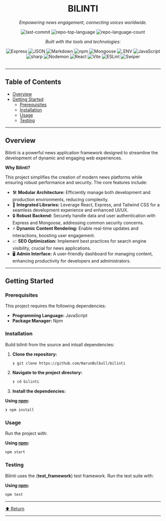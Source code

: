 <div id="top">

<!-- HEADER STYLE: CLASSIC -->
<div align="center">


# BILINTI

<em>Empowering news engagement, connecting voices worldwide.</em>

<!-- BADGES -->
<img src="https://img.shields.io/github/last-commit/HarunBulbull/bilinti?style=flat&logo=git&logoColor=white&color=0080ff" alt="last-commit">
<img src="https://img.shields.io/github/languages/top/HarunBulbull/bilinti?style=flat&color=0080ff" alt="repo-top-language">
<img src="https://img.shields.io/github/languages/count/HarunBulbull/bilinti?style=flat&color=0080ff" alt="repo-language-count">

<em>Built with the tools and technologies:</em>

<img src="https://img.shields.io/badge/Express-000000.svg?style=flat&logo=Express&logoColor=white" alt="Express">
<img src="https://img.shields.io/badge/JSON-000000.svg?style=flat&logo=JSON&logoColor=white" alt="JSON">
<img src="https://img.shields.io/badge/Markdown-000000.svg?style=flat&logo=Markdown&logoColor=white" alt="Markdown">
<img src="https://img.shields.io/badge/npm-CB3837.svg?style=flat&logo=npm&logoColor=white" alt="npm">
<img src="https://img.shields.io/badge/Mongoose-F04D35.svg?style=flat&logo=Mongoose&logoColor=white" alt="Mongoose">
<img src="https://img.shields.io/badge/.ENV-ECD53F.svg?style=flat&logo=dotenv&logoColor=black" alt=".ENV">
<img src="https://img.shields.io/badge/JavaScript-F7DF1E.svg?style=flat&logo=JavaScript&logoColor=black" alt="JavaScript">
<br>
<img src="https://img.shields.io/badge/sharp-99CC00.svg?style=flat&logo=sharp&logoColor=white" alt="sharp">
<img src="https://img.shields.io/badge/Nodemon-76D04B.svg?style=flat&logo=Nodemon&logoColor=white" alt="Nodemon">
<img src="https://img.shields.io/badge/React-61DAFB.svg?style=flat&logo=React&logoColor=black" alt="React">
<img src="https://img.shields.io/badge/Vite-646CFF.svg?style=flat&logo=Vite&logoColor=white" alt="Vite">
<img src="https://img.shields.io/badge/ESLint-4B32C3.svg?style=flat&logo=ESLint&logoColor=white" alt="ESLint">
<img src="https://img.shields.io/badge/Swiper-6332F6.svg?style=flat&logo=Swiper&logoColor=white" alt="Swiper">

</div>
<br>

---

## Table of Contents

- [Overview](#overview)
- [Getting Started](#getting-started)
    - [Prerequisites](#prerequisites)
    - [Installation](#installation)
    - [Usage](#usage)
    - [Testing](#testing)

---

## Overview

Bilinti is a powerful news application framework designed to streamline the development of dynamic and engaging web experiences.

**Why Bilinti?**

This project simplifies the creation of modern news platforms while ensuring robust performance and security. The core features include:

- 🛠️ **Modular Architecture:** Efficiently manage both development and production environments, reducing complexity.
- 🎨 **Integrated Libraries:** Leverage React, Express, and Tailwind CSS for a seamless development experience and enhanced UI/UX.
- 🔒 **Robust Backend:** Securely handle data and user authentication with Express and Mongoose, addressing common security concerns.
- ⚡ **Dynamic Content Rendering:** Enable real-time updates and interactions, boosting user engagement.
- 📈 **SEO Optimization:** Implement best practices for search engine visibility, crucial for news applications.
- 🖥️ **Admin Interface:** A user-friendly dashboard for managing content, enhancing productivity for developers and administrators.

---

## Getting Started

### Prerequisites

This project requires the following dependencies:

- **Programming Language:** JavaScript
- **Package Manager:** Npm

### Installation

Build bilinti from the source and intsall dependencies:

1. **Clone the repository:**

    ```sh
    ❯ git clone https://github.com/HarunBulbull/bilinti
    ```

2. **Navigate to the project directory:**

    ```sh
    ❯ cd bilinti
    ```

3. **Install the dependencies:**

**Using [npm](https://www.npmjs.com/):**

```sh
❯ npm install
```

### Usage

Run the project with:

**Using [npm](https://www.npmjs.com/):**

```sh
npm start
```

### Testing

Bilinti uses the {__test_framework__} test framework. Run the test suite with:

**Using [npm](https://www.npmjs.com/):**

```sh
npm test
```

---

<div align="left"><a href="#top">⬆ Return</a></div>

---
